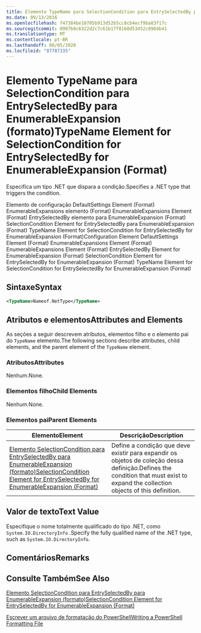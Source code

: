 ```yaml
---
title: Elemento TypeName para SelectionCondition para EntrySelectedBy para EnumerableExpansion (Format) | Microsoft Docs
ms.date: 09/13/2016
ms.openlocfilehash: f47384be10705b913d52b5cc8cb4ecf9ba83f17c
ms.sourcegitcommit: 0907b8c6322d2c7c61b17f8168d53452c8964b41
ms.translationtype: MT
ms.contentlocale: pt-BR
ms.lasthandoff: 08/05/2020
ms.locfileid: "87787335"
---
```

# <a name="typename-element-for-selectioncondition-for-entryselectedby-for-enumerableexpansion-format"></a><span data-ttu-id="67cad-102">Elemento TypeName para SelectionCondition para EntrySelectedBy para EnumerableExpansion (formato)</span><span class="sxs-lookup"><span data-stu-id="67cad-102">TypeName Element for SelectionCondition for EntrySelectedBy for EnumerableExpansion (Format)</span></span>

<span data-ttu-id="67cad-103">Especifica um tipo .NET que dispara a condição.</span><span class="sxs-lookup"><span data-stu-id="67cad-103">Specifies a .NET type that triggers the condition.</span></span>

<span data-ttu-id="67cad-104">Elemento de configuração DefaultSettings Element (Format) EnumerableExpansions elemento (Format) EnumerableExpansions Element (Format) EntrySelectedBy elemento para EnumerableExpansion (Format) SelectionCondition Element for EntrySelectedBy para EnumerableExpansion (Format) TypeName Element for SelectionCondition for EntrySelectedBy for EnumerableExpansion (Format)</span><span class="sxs-lookup"><span data-stu-id="67cad-104">Configuration Element DefaultSettings Element (Format) EnumerableExpansions Element (Format) EnumerableExpansions Element (Format) EntrySelectedBy Element for EnumerableExpansion (Format) SelectionCondition Element for EntrySelectedBy for EnumerableExpansion (Format) TypeName Element for SelectionCondition for EntrySelectedBy for EnumerableExpansion (Format)</span></span>

## <a name="syntax"></a><span data-ttu-id="67cad-105">Sintaxe</span><span class="sxs-lookup"><span data-stu-id="67cad-105">Syntax</span></span>

```xml
<TypeName>Nameof.NetType</TypeName>
```

## <a name="attributes-and-elements"></a><span data-ttu-id="67cad-106">Atributos e elementos</span><span class="sxs-lookup"><span data-stu-id="67cad-106">Attributes and Elements</span></span>

<span data-ttu-id="67cad-107">As seções a seguir descrevem atributos, elementos filho e o elemento pai do `TypeName` elemento.</span><span class="sxs-lookup"><span data-stu-id="67cad-107">The following sections describe attributes, child elements, and the parent element of the `TypeName` element.</span></span>

### <a name="attributes"></a><span data-ttu-id="67cad-108">Atributos</span><span class="sxs-lookup"><span data-stu-id="67cad-108">Attributes</span></span>

<span data-ttu-id="67cad-109">Nenhum.</span><span class="sxs-lookup"><span data-stu-id="67cad-109">None.</span></span>

### <a name="child-elements"></a><span data-ttu-id="67cad-110">Elementos filho</span><span class="sxs-lookup"><span data-stu-id="67cad-110">Child Elements</span></span>

<span data-ttu-id="67cad-111">Nenhum.</span><span class="sxs-lookup"><span data-stu-id="67cad-111">None.</span></span>

### <a name="parent-elements"></a><span data-ttu-id="67cad-112">Elementos pai</span><span class="sxs-lookup"><span data-stu-id="67cad-112">Parent Elements</span></span>

|<span data-ttu-id="67cad-113">Elemento</span><span class="sxs-lookup"><span data-stu-id="67cad-113">Element</span></span>|<span data-ttu-id="67cad-114">Descrição</span><span class="sxs-lookup"><span data-stu-id="67cad-114">Description</span></span>|
|-------------|-----------------|
|[<span data-ttu-id="67cad-115">Elemento SelectionCondition para EntrySelectedBy para EnumerableExpansion (formato)</span><span class="sxs-lookup"><span data-stu-id="67cad-115">SelectionCondition Element for EntrySelectedBy for EnumerableExpansion (Format)</span></span>](./selectioncondition-element-for-entryselectedby-for-enumerableexpansion-format.md)|<span data-ttu-id="67cad-116">Define a condição que deve existir para expandir os objetos de coleção dessa definição.</span><span class="sxs-lookup"><span data-stu-id="67cad-116">Defines the condition that must exist to expand the collection objects of this definition.</span></span>|

## <a name="text-value"></a><span data-ttu-id="67cad-117">Valor de texto</span><span class="sxs-lookup"><span data-stu-id="67cad-117">Text Value</span></span>

<span data-ttu-id="67cad-118">Especifique o nome totalmente qualificado do tipo .NET, como `System.IO.DirectoryInfo` .</span><span class="sxs-lookup"><span data-stu-id="67cad-118">Specify the fully qualified name of the .NET type, such as `System.IO.DirectoryInfo`.</span></span>

## <a name="remarks"></a><span data-ttu-id="67cad-119">Comentários</span><span class="sxs-lookup"><span data-stu-id="67cad-119">Remarks</span></span>

## <a name="see-also"></a><span data-ttu-id="67cad-120">Consulte Também</span><span class="sxs-lookup"><span data-stu-id="67cad-120">See Also</span></span>

[<span data-ttu-id="67cad-121">Elemento SelectionCondition para EntrySelectedBy para EnumerableExpansion (formato)</span><span class="sxs-lookup"><span data-stu-id="67cad-121">SelectionCondition Element for EntrySelectedBy for EnumerableExpansion (Format)</span></span>](./selectioncondition-element-for-entryselectedby-for-enumerableexpansion-format.md)

[<span data-ttu-id="67cad-122">Escrever um arquivo de formatação do PowerShell</span><span class="sxs-lookup"><span data-stu-id="67cad-122">Writing a PowerShell Formatting File</span></span>](./writing-a-powershell-formatting-file.md)
